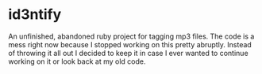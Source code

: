 id3ntify
========

An unfinished, abandoned ruby project for tagging mp3 files.
The code is a mess right now because I stopped working on this pretty abruptly.
Instead of throwing it all out I decided to keep it in case I ever wanted to
continue working on it or look back at my old code.

